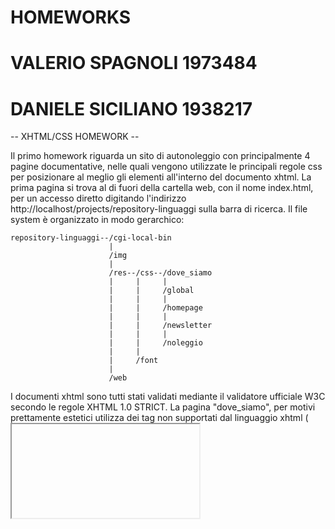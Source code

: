 # HOMEWORKS
# VALERIO SPAGNOLI 1973484
# DANIELE SICILIANO 1938217 

-- XHTML/CSS HOMEWORK --

Il primo homework riguarda un sito di autonoleggio con principalmente 4 pagine documentative, nelle quali vengono utilizzate le principali regole css per posizionare al meglio gli elementi all'interno del documento xhtml.
La prima pagina si trova al di fuori della cartella web, con il nome index.html, per un accesso diretto digitando l'indirizzo http://localhost/projects/repository-linguaggi sulla barra di ricerca.
Il file system è organizzato in modo gerarchico:

	repository-linguaggi--/cgi-local-bin
						  |	
						  /img
						  |
						  /res--/css--/dove_siamo
						  |    	|	  |
						  |    	|	  /global
						  |		|	  |
						  |		|	  /homepage
						  |		|	  |
						  |		|	  /newsletter
						  |		|	  |
						  |		|     /noleggio
						  |		|
						  |		/font
						  |			  
						  /web

I documenti xhtml sono tutti stati validati mediante il validatore ufficiale W3C secondo le regole XHTML 1.0 STRICT. La pagina "dove_siamo", per motivi prettamente estetici utilizza dei tag non supportati dal linguaggio xhtml (<iframe>); di fatto per inserire la mappa dinamica di google maps è stato copiato il codice html dato dal sito e incollato sul documento (La parte di codice corretta è stata commentata a scopo dimostrativo).

-- CGI --

Gli script cgi sono stati utilizzati per l'implementazione di una newsletter dal seguente funzionamento:
Si compila per intero il form indicato composto da nome, cognome ed e-mail, inviando tutto al server mediante il bottone "INVIA". Successivamente lo script "cgi-newsletter" prende questi dati e ne controlla la lunghezza, verificando se siano stati inseriti o meno. In caso di errore, lo script rimanda alla pagina dove si compila il form, mentre in caso di successo viene creata una pagina di conferma e i dati vengono salvati su un file di testo chiamato "newsletter.txt" all'interno della cartella "cgi-local-bin".
Il foglio di stile della pagina creata dallo script si trova in res/css/newsletter/ con il nome di "newsletter-style.css".

I siti di riferimento per la stesura del codice:
-http://www.diag.uniroma1.it/marte/homepage/didattica/lw-latina.html
-https://www.w3schools.com
-https://www.html.it
-https://stackoverflow.com
-https://css-tricks.com

NB: è necessario avere una cartella di nome "projects" all'interno di htdocs. Inoltre abbiamo configurato il server web in modo che i cgi scripts possano essere inseriti all'interno di una cartella di nome "cgi-local-bin", situata all'interno del repository git.
